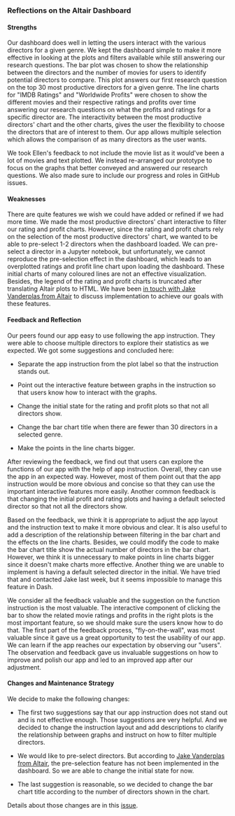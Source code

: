 ### Reflections on the Altair Dashboard

#### Strengths

Our dashboard does well in letting the users interact with the various directors for a given genre. We kept the dashboard simple to make it more effective in looking at the plots and filters available while still answering our research questions. The bar plot was chosen to show the relationship between the directors and the number of movies for users to identify potential directors to compare. This plot answers our first research question on the top 30 most productive directors for a given genre. The line charts for "IMDB Ratings" and "Worldwide Profits" were chosen to show the different movies and their respective ratings and profits over time answering our research questions on what the profits and ratings for a specific director are. The interactivity between the most productive directors' chart and the other charts, gives the user the flexibility to choose the directors that are of interest to them. Our app allows multiple selection which allows the comparison of as many directors as the user wants. 

We took Ellen's feedback to not include the movie list as it would've been a lot of movies and text plotted. We instead re-arranged our prototype to focus on the graphs that better conveyed and answered our research questions. We also made sure to include our progress and roles in GitHub issues.

#### Weaknesses 

There are quite features we wish we could have added or refined if we had more time. We made the most productive directors' chart interactive to filter our rating and profit charts. However, since the rating and profit charts rely on the selection of the most productive directors' chart, we wanted to be able to pre-select 1-2 directors when the dashboard loaded. We can pre-select a director in a Jupyter notebook, but unfortunately, we cannot reproduce the pre-selection effect in the dashboard, which leads to an overplotted ratings and profit line chart upon loading the dashboard. These initial charts of many coloured lines are not an effective visualization. Besides, the legend of the rating and profit charts is truncated after translating Altair plots to HTML. We have been [in touch with Jake Vanderplas from Altair](https://github.com/UBC-MDS/DSCI532_GROUP104_Movies/issues/49) to discuss implementation to achieve our goals with these features.

#### Feedback and Reflection

Our peers found our app easy to use following the app instruction. They were able to choose multiple directors to explore their statistics as we expected. We got some suggestions and concluded here:
   
- Separate the app instruction from the plot label so that the instruction stands out.

- Point out the interactive feature between graphs in the instruction so that users know how to interact with the graphs.

- Change the initial state for the rating and profit plots so that not all directors show.

- Change the bar chart title when there are fewer than 30 directors in a selected genre.

- Make the points in the line charts bigger.


After reviewing the feedback, we find out that users can explore the functions of our app with the help of app instruction. Overall, they can use the app in an expected way. However, most of them point out that the app instruction would be more obvious and concise so that they can use the important interactive features more easily. Another common feedback is that changing the initial profit and rating plots and having a default selected director so that not all the directors show.

Based on the feedback, we think it is appropriate to adjust the app layout and the instruction text to make it more obvious and clear. It is also useful to add a description of the relationship between filtering in the bar chart and the effects on the line charts. Besides, we could modify the code to make the bar chart title show the actual number of directors in the bar chart. However, we think it is unnecessary to make points in line charts bigger since it doesn't make charts more effective. Another thing we are unable to implement is having a default selected director in the initial. We have tried that and contacted Jake last week, but it seems impossible to manage this feature in Dash.

We consider all the feedback valuable and the suggestion on the function instruction is the most valuable. The interactive component of clicking the bar to show the related movie ratings and profits in the right plots is the most important feature, so we should make sure the users know how to do that. The first part of the feedback process, "fly-on-the-wall", was most valuable since it gave us a great opportunity to test the usability of our app. We can learn if the app reaches our expectation by observing our "users". The observation and feedback gave us invaluable suggestions on how to improve and polish our app and led to an improved app after our adjustment.

#### Changes and Maintenance Strategy 

We decide to make the following changes:

- The first two suggestions say that our app instruction does not stand out and is not effective enough. Those suggestions are very helpful. And we decided to change the instruction layout and add descriptions to clarify the relationship between graphs and instruct on how to filter multiple directors.

- We would like to pre-select directors. But according to [Jake Vanderplas from Altair](https://github.com/UBC-MDS/DSCI532_GROUP104_Movies/issues/49), the pre-selection feature has not been implemented in the dashboard. So we are able to change the initial state for now.

- The last suggestion is reasonable, so we decided to change the bar chart title according to the number of directors shown in the chart.  

Details about those changes are in this [issue](https://github.com/UBC-MDS/DSCI532_GROUP104_Movies/issues/69).
